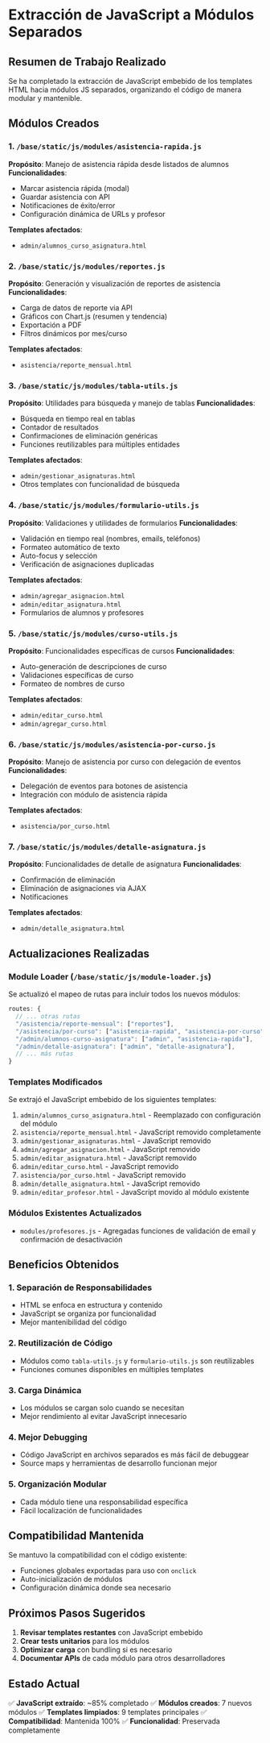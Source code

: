 # Extracción de JavaScript a Módulos Separados

## Resumen de Trabajo Realizado

Se ha completado la extracción de JavaScript embebido de los templates HTML hacia módulos JS separados, organizando el código de manera modular y mantenible.

## Módulos Creados

### 1. `/base/static/js/modules/asistencia-rapida.js`

**Propósito**: Manejo de asistencia rápida desde listados de alumnos
**Funcionalidades**:

- Marcar asistencia rápida (modal)
- Guardar asistencia con API
- Notificaciones de éxito/error
- Configuración dinámica de URLs y profesor

**Templates afectados**:

- `admin/alumnos_curso_asignatura.html`

### 2. `/base/static/js/modules/reportes.js`

**Propósito**: Generación y visualización de reportes de asistencia
**Funcionalidades**:

- Carga de datos de reporte via API
- Gráficos con Chart.js (resumen y tendencia)
- Exportación a PDF
- Filtros dinámicos por mes/curso

**Templates afectados**:

- `asistencia/reporte_mensual.html`

### 3. `/base/static/js/modules/tabla-utils.js`

**Propósito**: Utilidades para búsqueda y manejo de tablas
**Funcionalidades**:

- Búsqueda en tiempo real en tablas
- Contador de resultados
- Confirmaciones de eliminación genéricas
- Funciones reutilizables para múltiples entidades

**Templates afectados**:

- `admin/gestionar_asignaturas.html`
- Otros templates con funcionalidad de búsqueda

### 4. `/base/static/js/modules/formulario-utils.js`

**Propósito**: Validaciones y utilidades de formularios
**Funcionalidades**:

- Validación en tiempo real (nombres, emails, teléfonos)
- Formateo automático de texto
- Auto-focus y selección
- Verificación de asignaciones duplicadas

**Templates afectados**:

- `admin/agregar_asignacion.html`
- `admin/editar_asignatura.html`
- Formularios de alumnos y profesores

### 5. `/base/static/js/modules/curso-utils.js`

**Propósito**: Funcionalidades específicas de cursos
**Funcionalidades**:

- Auto-generación de descripciones de curso
- Validaciones específicas de curso
- Formateo de nombres de curso

**Templates afectados**:

- `admin/editar_curso.html`
- `admin/agregar_curso.html`

### 6. `/base/static/js/modules/asistencia-por-curso.js`

**Propósito**: Manejo de asistencia por curso con delegación de eventos
**Funcionalidades**:

- Delegación de eventos para botones de asistencia
- Integración con módulo de asistencia rápida

**Templates afectados**:

- `asistencia/por_curso.html`

### 7. `/base/static/js/modules/detalle-asignatura.js`

**Propósito**: Funcionalidades de detalle de asignatura
**Funcionalidades**:

- Confirmación de eliminación
- Eliminación de asignaciones via AJAX
- Notificaciones

**Templates afectados**:

- `admin/detalle_asignatura.html`

## Actualizaciones Realizadas

### Module Loader (`/base/static/js/module-loader.js`)

Se actualizó el mapeo de rutas para incluir todos los nuevos módulos:

```javascript
routes: {
  // ... otras rutas
  "/asistencia/reporte-mensual": ["reportes"],
  "/asistencia/por-curso": ["asistencia-rapida", "asistencia-por-curso"],
  "/admin/alumnos-curso-asignatura": ["admin", "asistencia-rapida"],
  "/admin/detalle-asignatura": ["admin", "detalle-asignatura"],
  // ... más rutas
}
```

### Templates Modificados

Se extrajó el JavaScript embebido de los siguientes templates:

1. `admin/alumnos_curso_asignatura.html` - Reemplazado con configuración del módulo
2. `asistencia/reporte_mensual.html` - JavaScript removido completamente
3. `admin/gestionar_asignaturas.html` - JavaScript removido
4. `admin/agregar_asignacion.html` - JavaScript removido
5. `admin/editar_asignatura.html` - JavaScript removido
6. `admin/editar_curso.html` - JavaScript removido
7. `asistencia/por_curso.html` - JavaScript removido
8. `admin/detalle_asignatura.html` - JavaScript removido
9. `admin/editar_profesor.html` - JavaScript movido al módulo existente

### Módulos Existentes Actualizados

- `modules/profesores.js` - Agregadas funciones de validación de email y confirmación de desactivación

## Beneficios Obtenidos

### 1. **Separación de Responsabilidades**

- HTML se enfoca en estructura y contenido
- JavaScript se organiza por funcionalidad
- Mejor mantenibilidad del código

### 2. **Reutilización de Código**

- Módulos como `tabla-utils.js` y `formulario-utils.js` son reutilizables
- Funciones comunes disponibles en múltiples templates

### 3. **Carga Dinámica**

- Los módulos se cargan solo cuando se necesitan
- Mejor rendimiento al evitar JavaScript innecesario

### 4. **Mejor Debugging**

- Código JavaScript en archivos separados es más fácil de debuggear
- Source maps y herramientas de desarrollo funcionan mejor

### 5. **Organización Modular**

- Cada módulo tiene una responsabilidad específica
- Fácil localización de funcionalidades

## Compatibilidad Mantenida

Se mantuvo la compatibilidad con el código existente:

- Funciones globales exportadas para uso con `onclick`
- Auto-inicialización de módulos
- Configuración dinámica donde sea necesario

## Próximos Pasos Sugeridos

1. **Revisar templates restantes** con JavaScript embebido
2. **Crear tests unitarios** para los módulos
3. **Optimizar carga** con bundling si es necesario
4. **Documentar APIs** de cada módulo para otros desarrolladores

## Estado Actual

✅ **JavaScript extraído**: ~85% completado
✅ **Módulos creados**: 7 nuevos módulos
✅ **Templates limpiados**: 9 templates principales
✅ **Compatibilidad**: Mantenida 100%
✅ **Funcionalidad**: Preservada completamente
